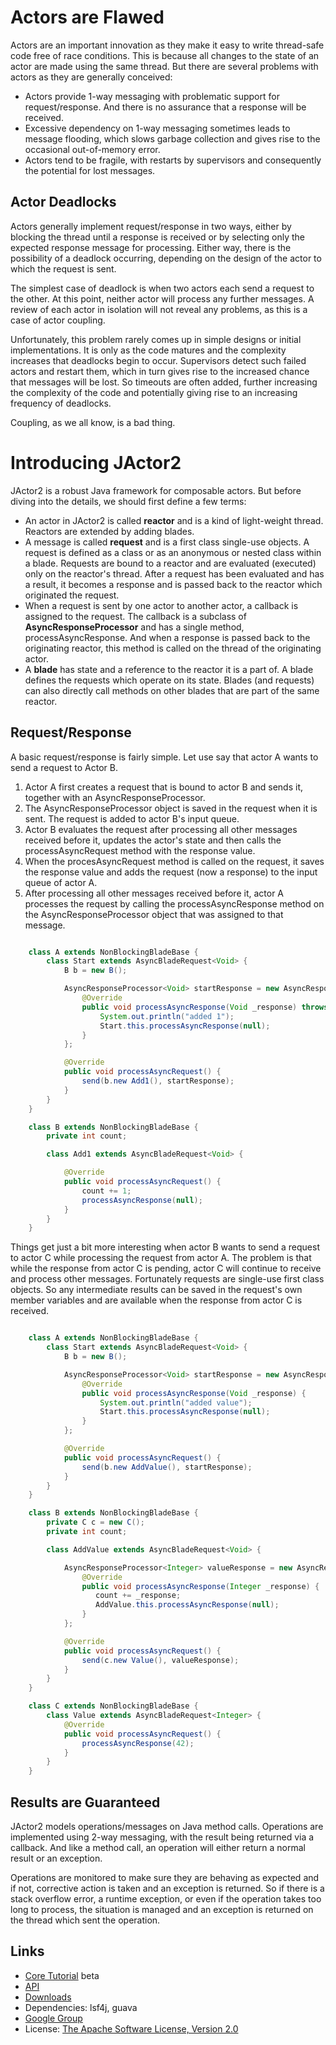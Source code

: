 Actors are Flawed
=====

Actors are an important innovation as they make it easy to write thread-safe code free of race conditions.
This is because all changes to the state of an actor are made using the same thread.
But there are several problems with actors as they are generally conceived:

- Actors provide 1-way messaging with problematic support for request/response.
And there is no assurance that a response will be received.
- Excessive dependency on 1-way messaging sometimes leads to message flooding, which slows
garbage collection and gives rise to the occasional out-of-memory error.
- Actors tend to be fragile, with restarts by supervisors and consequently the potential for lost messages.

Actor Deadlocks
-----

Actors generally implement request/response in two ways, either by blocking the thread until a response is
received or by selecting only the expected response message for processing. Either way, there is the
possibility of a deadlock occurring, depending on the design of the actor to which the request is sent.

The simplest case of deadlock is when two actors each send a request to the other. At this point, neither
actor will process any further messages. A review of each actor in isolation will not reveal any problems,
as this is a case of actor coupling.

Unfortunately, this problem rarely comes up in simple designs or initial implementations. It is only as
the code matures and the complexity increases that deadlocks begin to occur. Supervisors detect such failed
actors and restart them, which in turn gives rise to the increased chance that messages will be lost. So
timeouts are often added, further increasing the complexity of the code and potentially giving rise to an
increasing frequency of deadlocks.

Coupling, as we all know, is a bad thing.

Introducing JActor2
=====

JActor2 is a robust Java framework for composable actors. But before diving into the details, we should
first define a few terms:

- An actor in JActor2 is called **reactor** and is a kind of light-weight thread.
Reactors are extended by adding blades.
- A message is called **request** and is a first class single-use objects.
A request is defined as a class or as an anonymous or nested class within a blade.
Requests are bound to a reactor and are evaluated (executed)
only on the reactor's thread.
After a request has been evaluated and has a result, it becomes a response
and is passed back to the reactor which originated the request.
- When a request is sent by one actor to another actor, a callback is assigned to the request.
The callback is a subclass of **AsyncResponseProcessor** and has a single method, processAsyncResponse.
And when a response is passed back to the originating reactor, this method is called on the thread of
the originating actor.
- A **blade** has state and a reference to the reactor it is a part of.
A blade defines the requests which operate on its state.
Blades (and requests) can also directly call methods on other blades that are part of the same reactor.

Request/Response
-----

A basic request/response is fairly simple. Let use say that actor A wants to send a request to Actor B.

1. Actor A first creates a request that is bound to actor B and sends it,
together with an AsyncResponseProcessor.
2. The AsyncResponseProcessor object is saved in the request when it is sent. The request is added to
actor B's input queue.
3. Actor B evaluates the request after processing all other messages received before it,
updates the actor's state and then calls the processAsyncRequest method with the response value.
4. When the procesAsyncRequest method is called on the request, it saves the response value and
adds the request (now a response) to the input queue of actor A.
5. After processing all other messages received before it, actor A processes the request by calling the
processAsyncResponse method on the AsyncResponseProcessor object that was assigned to that message.

```java

    class A extends NonBlockingBladeBase {
        class Start extends AsyncBladeRequest<Void> {
            B b = new B();

            AsyncResponseProcessor<Void> startResponse = new AsyncResponseProcessor<Void>() {
                @Override
                public void processAsyncResponse(Void _response) throws Exception {
                    System.out.println("added 1");
                    Start.this.processAsyncResponse(null);
                }
            };

            @Override
            public void processAsyncRequest() {
                send(b.new Add1(), startResponse);
            }
        }
    }

    class B extends NonBlockingBladeBase {
        private int count;

        class Add1 extends AsyncBladeRequest<Void> {

            @Override
            public void processAsyncRequest() {
                count += 1;
                processAsyncResponse(null);
            }
        }
    }
```

Things get just a bit more interesting when actor B wants to send a request to actor C
while processing the request from actor A. The problem is that while the response from actor C is pending,
actor C will continue to receive and process other messages. Fortunately requests are single-use first class
objects. So any intermediate results can be saved in the request's own member variables and
are available when the response from actor C is received.

```java

    class A extends NonBlockingBladeBase {
        class Start extends AsyncBladeRequest<Void> {
            B b = new B();

            AsyncResponseProcessor<Void> startResponse = new AsyncResponseProcessor<Void>() {
                @Override
                public void processAsyncResponse(Void _response) {
                    System.out.println("added value");
                    Start.this.processAsyncResponse(null);
                }
            };

            @Override
            public void processAsyncRequest() {
                send(b.new AddValue(), startResponse);
            }
        }
    }

    class B extends NonBlockingBladeBase {
        private C c = new C();
        private int count;

        class AddValue extends AsyncBladeRequest<Void> {

            AsyncResponseProcessor<Integer> valueResponse = new AsyncResponseProcessor<Integer>() {
                @Override
                public void processAsyncResponse(Integer _response) {
                   count += _response;
                   AddValue.this.processAsyncResponse(null);
                }
            };

            @Override
            public void processAsyncRequest() {
                send(c.new Value(), valueResponse);
            }
        }
    }

    class C extends NonBlockingBladeBase {
        class Value extends AsyncBladeRequest<Integer> {
            @Override
            public void processAsyncRequest() {
                processAsyncResponse(42);
            }
        }
    }
```

Results are Guaranteed
-----

JActor2 models operations/messages on Java method calls. Operations are implemented using 2-way messaging,
with the result being returned via a callback. And like a method call, an operation will either return a
normal result or an exception.

Operations are monitored to make sure they are behaving as expected and if not,
corrective action is taken and an exception is returned. So if there is a stack overflow error,
a runtime exception, or even if the operation takes too long to process, the situation is managed and
an exception is returned on the thread which sent the operation.

Links
-----

- [Core Tutorial](http://laforge49.github.io/JActor2/docs/tutorials/core/index.html) beta
- [API](http://laforge49.github.io/JActor2/docs/api/index.html)
- [Downloads](http://laforge49.github.io/JActor2/downloads)
- Dependencies: lsf4j, guava
- [Google Group](https://groups.google.com/forum/?hl=en&fromgroups#!forum/agilewikidevelopers)
- License: [The Apache Software License, Version 2.0](http://www.apache.org/licenses/LICENSE-2.0.txt)
